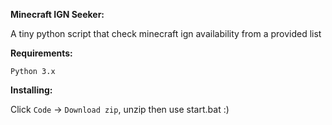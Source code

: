 **Minecraft IGN Seeker:**

A tiny python script that check minecraft ign availability from a provided list

**Requirements:**

   ```Python 3.x```

**Installing:**

Click `Code` -> `Download zip`, unzip then use start.bat :)
